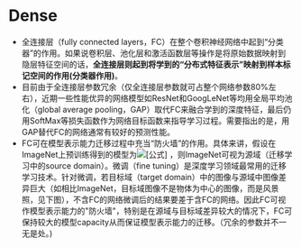 # Dense

- 全连接层（fully connected layers，FC）在整个卷积神经网络中起到“分类器”的作用。如果说卷积层、池化层和激活函数层等操作是将原始数据映射到隐层特征空间的话，**全连接层则起到将学到的“分布式特征表示”映射到样本标记空间的作用(分类器作用)**。
- 目前由于全连接层参数冗余（仅全连接层参数就可占整个网络参数80%左右），近期一些性能优异的网络模型如ResNet和GoogLeNet等均用全局平均池化（global average pooling，GAP）取代FC来融合学到的深度特征，最后仍用SoftMax等损失函数作为网络目标函数来指导学习过程。需要指出的是，用GAP替代FC的网络通常有较好的预测性能。
- FC可在模型表示能力迁移过程中充当“防火墙”的作用。具体来讲，假设在ImageNet上预训练得到的模型为![[公式]](https://www.zhihu.com/equation?tex=%5Cmathcal%7BM%7D) ，则ImageNet可视为源域（迁移学习中的source domain）。微调（fine tuning）是深度学习领域最常用的迁移学习技术。针对微调，若目标域（target domain）中的图像与源域中图像差异巨大（如相比ImageNet，目标域图像不是物体为中心的图像，而是风景照，见下图），不含FC的网络微调后的结果要差于含FC的网络。因此FC可视作模型表示能力的"防火墙"，特别是在源域与目标域差异较大的情况下，FC可保持较大的模型capacity从而保证模型表示能力的迁移。（冗余的参数并不一无是处。)